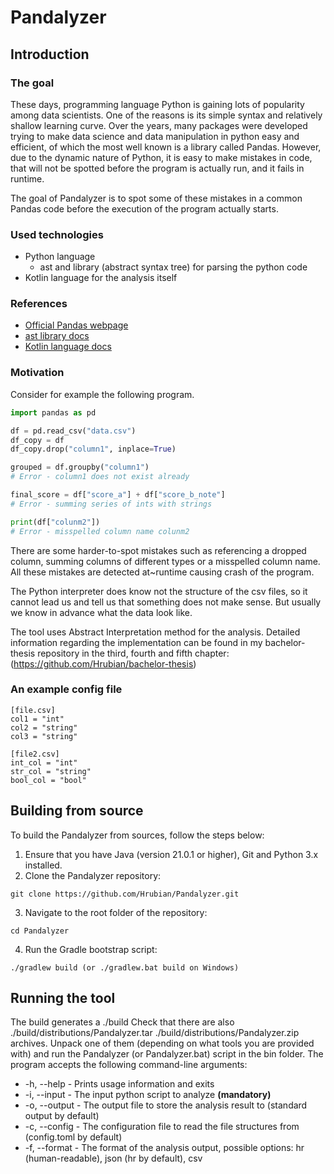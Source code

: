 # Pandalyzer

## Introduction

### The goal

These days, programming language Python is gaining lots of popularity among data scientists. One of the reasons is its
simple syntax and relatively shallow learning curve. Over the years, many packages were developed trying to make
data science and data manipulation in python easy and efficient, of which the most well known is a library called
Pandas. However, due to the dynamic nature of Python, it is easy to make mistakes in code, that will not be spotted
before the program is actually run, and it fails in runtime. 

The goal of Pandalyzer is to spot some of these mistakes in a common Pandas code before the execution of the program 
actually starts.

### Used technologies
- Python language
  - ast and library (abstract syntax tree) for parsing the python code
- Kotlin language for the analysis itself

### References
- [Official Pandas webpage](https://pandas.pydata.org/)
- [ast library docs](https://docs.python.org/3/library/ast.html)
- [Kotlin language docs](https://kotlinlang.org/docs/home.html)


### Motivation
Consider for example the following program.

```python
import pandas as pd

df = pd.read_csv("data.csv")
df_copy = df
df_copy.drop("column1", inplace=True)

grouped = df.groupby("column1")
# Error - column1 does not exist already

final_score = df["score_a"] + df["score_b_note"]
# Error - summing series of ints with strings

print(df["colunm2"])
# Error - misspelled column name colunm2
```

There are some harder-to-spot mistakes such as referencing a dropped column, summing columns of different types
or a misspelled column name.
All these mistakes are detected at~runtime causing crash of the program.

The Python interpreter does know not the structure of the csv files, so it cannot lead us and tell us that something 
does not make sense. But usually we know in advance what the data look like. 

The tool uses Abstract Interpretation method for the analysis.
Detailed information regarding the implementation can be found in my bachelor-thesis repository in the third, fourth 
and fifth chapter:
(https://github.com/Hrubian/bachelor-thesis)

### An example config file
```
[file.csv]
col1 = "int"
col2 = "string"
col3 = "string"

[file2.csv]
int_col = "int"
str_col = "string"
bool_col = "bool"
```

## Building from source

To build the Pandalyzer from sources, follow the steps below:

1. Ensure that you have Java (version 21.0.1 or higher), Git and Python 3.x installed.
2.  Clone the Pandalyzer repository:
```
git clone https://github.com/Hrubian/Pandalyzer.git
```
3. Navigate to the root folder of the repository:
```
cd Pandalyzer
```
4. Run the Gradle bootstrap script:
```
./gradlew build (or ./gradlew.bat build on Windows)
```

## Running the tool

The build generates a ./build
Check that there are also ./build/distributions/Pandalyzer.tar ./build/distributions/Pandalyzer.zip archives.
Unpack one of them (depending on what tools you are provided with) and run the Pandalyzer (or
Pandalyzer.bat) script in the bin folder.
The program accepts the following command-line arguments:
- -h, --help - Prints usage information and exits
- -i, --input - The input python script to analyze **(mandatory)**
- -o, --output - The output file to store the analysis result to (standard output by default)
- -c, --config - The configuration file to read the file structures from (config.toml by default)
- -f, --format - The format of the analysis output, possible options: hr (human-readable), json (hr by default), csv
